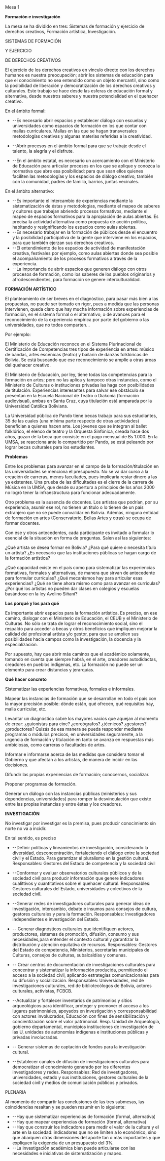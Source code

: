 Mesa 1



**Formación e investigación**



La mesa se ha dividido en tres: Sistemas de formación y ejercicio de derechos creativos, Formación artística, Investigación.

SISTEMAS DE FORMACIÓN

Y EJERCICIO

DE DERECHOS CREATIVOS

El ejercicio de los derechos creativos en vínculo directo con los derechos humanos es nuestra preocupación; abrir los sistemas de educación para que el conocimiento no sea entendido como un objeto mercantil, sino como la posibilidad de liberación y democratización de los derechos creativos y culturales. Este trabajo se hace desde las esferas de educación formal y alternativa, desde nuestros saberes y nuestra potencialidad en el quehacer creativo.

En el ámbito formal:

- --Es necesario abrir espacios y establecer diálogo con escuelas y universidades como espacios de formación en los que contar con mallas curriculares. Mallas en las que se hagan transversales metodologías creativas y algunas materias referidas a la creatividad.

- --Abrir procesos en el ámbito formal para que se trabaje desde el talento, la alegría y el disfrute.
- --En el ámbito estatal, es necesario un acercamiento con el Ministerio de Educación para articular procesos en los que se aplique y conozca la normativa que abre esa posibilidad: para que sean ellos quienes faciliten las metodologías y los espacios de diálogo creativo, también con la comunidad, padres de familia, barrios, juntas vecinales.

En el ámbito alternativo:

- --Es importante el intercambio de experiencias mediante la sistematización de éstas y metodologías, mediante el mapeo de saberes y cultores que trabajan abriendo procesos formativos, mediante el mapeo de espacios formativos para la apropiación de aulas abiertas. Es precisa la actividad alternativa como propuesta de acción política, habitando y resignificando los espacios como aulas abiertas.
- --Es necesario trabajar en la formación de públicos desde el encuentro y la posibilidad participativa de la gente que interviene en los espacios, para que también ejerzan sus derechos creativos.
- --El entendimiento de los espacios de actividad de manifestación creativa, festivales por ejemplo, como aulas abiertas donde sea posible el acompañamiento de los procesos formativos a través de la experiencia.
- --La importancia de abrir espacios que generen diálogo con otros procesos de formación, como los saberes de los pueblos originarios y afrodescendientes, para formación se genere interculturalidad.



**FORMACIÓN ARTÍSTICO**

El planteamiento de ser breves en el diagnóstico, para pasar más bien a las propuestas, no puede ser tomado en rigor, pues a medida que las personas intervienen, queda claro que hay mucha información sobre experiencias de formación, en el sistema formal o el alternativo, o de avances para el reconocimiento de la experiencia empírica por parte del gobierno o las universidades, que no todos comparten. .

Por ejemplo:

El Ministerio de Educación reconoce en el Sistema Plurinacional de Certificación de Competencias tres tipos de experiencia en artes: músico de bandas, artes escénicas (teatro) y bailarín de danzas folklóricas de Bolivia. Se está buscando que ese reconocimiento se amplíe a otras áreas del quehacer creativo.

El Ministerio de Educación, por ley, tiene todas las competencias para la formación en artes; pero no las aplica y tampoco otras instancias, como el Ministerio de Culturas o instituciones privadas las haga con posibilidades de titulación. Experiencias interesantes para salvar ese obstáculo se presentan en la Escuela Nacional de Teatro o Diakonía (formación audiovisual), ambas en Santa Cruz, cuya titulación está amparada por la Universidad Católica Boliviana.

La Universidad pública de Pando tiene becas trabajo para sus estudiantes, 35 de las cuales (una mínima parte respecto de otras actividades) benefician  a quienes hacen arte. Los jóvenes que se integran al ballet folklórico, el elenco de teatro y la Orquesta Sinfónica, creada hace dos años, gozan de la beca que consiste en el pago mensual de Bs 1.000. En la UMSA, se reacciona ante lo compartido por Pando, se está peleando por lograr becas culturales para los estudiantes.

**Problemas**

Entre los problemas para avanzar en el campo de la formación/titulación en las universidades se menciona el presupuesto. No se va dar curso a la creación de carreras, menos facultades, pues implicaría restar dinero a las ya existentes. Una prueba de las dificultades es el cierre de la carrera de Música en la UMSA, que desde su apertura a principios de los años 2000 no logró tener la infraestructura para funcionar adecuadamente.

Otro problema es la ausencia de docentes. Los artistas que podrían, por su experiencia, asumir ese rol, no tienen un título o lo tienen de un país extranjero que no se puede convalidar en Bolivia. Además, ninguna entidad de formación en artes (Conservatorio, Bellas Artes y otras) se ocupa de formar docentes.

Con ése y otros antecedentes, cada participante es invitado a formular lo esencial de la situación en forma de preguntas. Salen así las siguientes:

¿Qué artista se desea formar en Bolivia? ¿Para qué quiere o necesita título un artista? ¿Es necesario que las instituciones públicas se hagan cargo de la formación artística?

¿Qué capacidad existe en el país como para sistematizar las experiencias formativas, formales y alternativas, de manera que sirvan de antecedente para formular currículas? ¿Qué mecanismos hay para articular esas experiencias? ¿Qué se tiene ahora mismo como para avanzar en currículas? ¿Por qué los artistas no pueden dar clases en colegios y escuelas basándose en la ley Avelino Siñani?

**Los porqué y los para qué**

Es importante abrir espacios para la formación artística. Es preciso, en ese camino, dialogar con el Ministerio de Educación, el CEUB y el Ministerio de Culturas. No sólo se trata de lograr el reconocimiento social,  sino el respaldo para acceder a becas y otros beneficios que impliquen mejorar la calidad del profesional artista y/o gestor, para que se amplíen sus posibilidades hacia campos como la investigación, la docencia y la especialización.

Por supuesto, hay que abrir más caminos que el académico solamente, tomando en cuenta que siempre habrá, en el arte, creadores autodidactas, creadores en pueblos indígenas, etc. La formación no puede ser un elemento para crear distancias y jerarquías.

**Qué hacer concreto**

Sistematizar las experiencias formativas, formales e informales.

Mapear las instancias de formación que se desarrollan en todo el país con la mayor precisión posible: dónde están, qué ofrecen, qué requisitos hay, malla curricular, etc.

Levantar un diagnóstico sobre los mayores vacíos que aquejan al momento de crear: ¿guionistas para cine? ¿coreógrafos? ¿técnicos? ¿gestores? ¿productores? Quizás de esa manera se pueda responder mediante programas o módulos precisos, en universidades seguramente, a la urgencia de formación y titulación en tanto se avanza en respuestas más ambiciosas, como carreras o facultades de artes.

Informar e informarse acerca de las medidas que considera tomar el Gobierno y que afectan a los artistas, de manera de incidir en las decisiones.

Difundir las propias experiencias de formación;  conocernos, socializar.

Proponer programas de formación.

Generar un diálogo con las instancias públicas (ministerios y sus dependencias, universidades) para romper la desvinculación que existe entre las propias instancias y entre éstas y los creadores.

**INVESTIGACIÓN**

No investigar por investigar es la premisa, pues producir conocimiento sin norte no va a incidir.

En tal sentido, es preciso

- --Definir políticas y lineamientos de investigación, considerando la diversidad, desconcentración, fortaleciendo el diálogo entre la sociedad civil y el Estado. Para garantizar el pluralismo en la gestión cultural. Responsables: Gestores del Estado de competencia y la sociedad civil

- --Conformar y evaluar observatorios culturales públicos y de la sociedad civil para producir información que genere indicadores cualittivos y cuantitativos sobre el quehacer cultural. Responsables: Gestores culturales del Estado, universidades y colectivos de la sociedad civil.

- --Generar redes de investigadores culturales para generar ideas de investigación, intercambio, debate e insumos para consejos de cultura, gestores culturales y para la formación. Responsables: Investigadores independientes e investigación del Estado.

- -- Generar diagnósticos culturales que identifiquen actores, productores, sistemas de promoción, difusión, consumo y sus necesidades,para entender el contexto cultural y garantizar la distribución y atención equitativa de recursos. Responsables: Gestores del Estado de competencia, Ministerios, secretarías municipales de Culturas, consejos de culturas, subalcaldías y comunas.

- -- Crear centros de documentación de investigaciones culturales para concentrar y sistematizar la información producida, permitiendo el acceso a la sociedad civil, aplicando estrategias comunicacionales para su difusión y socialización. Responsables: Universidades, red de investigaciones culturales, red de bibliotecólogos de Bolivia, actores culturales, activistas, FCBCB.

- --Actualizar y fortalecer inventarios de patrimonios y sitios arqueológicos para identificar, proteger y promover el acceso a los lugares patrimoniales, apoyados en investigación y corresponsabilidad con actores involucrados, Educación con fines de sensibilización y concientización sobre el valor patrimonial. Resp. Unidad de Arqueología, gobierno departamental, municipios instituciones de investigación de las U, unidades de autonomías indígenas e instituciones públicas y privadas involucradas.

- -- Generar sistemas de captación de fondos para la investigación cultural.

- --Establecer canales de difusión de investigaciones culturales para democratizar el conocimiento generado por los diferentes investigadores y redes. Responsables: Red de investigadores, universidades, estado y sus instituciones, gestores culturales de la sociedad civil y medios de comunicación públicos y privados.

PLENARIA

Al momento de compartir las conclusiones de las tres submesas, las coincidencias resaltan y se pueden resumir en lo siguiente:

- --Hay que sistematizar experiencias de formación (formal, alternativa)
- --Hay que mapear experiencias de formación (formal, alternativa)
- --Hay que construir los indicadores para medir el valor de la cultura y el arte en la sociedad: indicadores que no se limiten a lo económico, sino que abarquen otras dimensiones del aporte tan o más importantes y que expliquen la exigencia de un presupuesto del 3%.
- --La investigación académica bien puede articularse con las necesidades e iniciativas de sistematización y mapeo.
